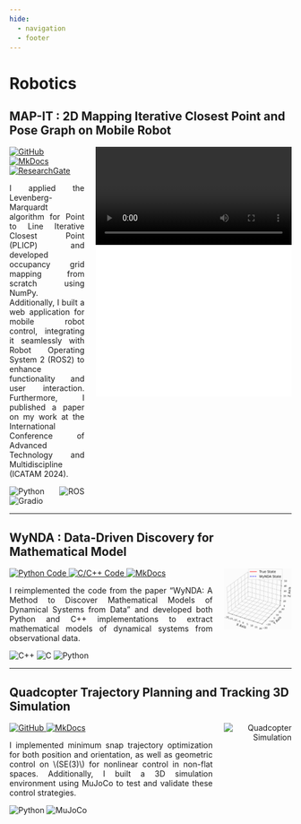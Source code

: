 ```yaml
---
hide:
  - navigation
  - footer
---
```


# **Robotics**

## **MAP-IT : 2D Mapping Iterative Closest Point and Pose Graph on Mobile Robot**

<div style="display: grid; grid-template-columns: 1fr 1fr; gap: 20px; align-items: start;">
  <div style="text-align: justify;">
    <div>
      <a href="https://github.com/drmwnrafi/ROS2-PLICP-POSE-GRAPH">
        <img src="https://img.shields.io/badge/Source Code-121013?style=for-the-badge&logo=github&logoColor=white" alt="GitHub">
      </a>
      <a href="https://drmwnrafi.github.io/notesonanything/robotics/slam/plicp/">
        <img src="https://img.shields.io/badge/Theoritical Explaination-526CFE?style=for-the-badge&logo=materialformkdocs&logoColor=fff" alt="MkDocs">
      </a>
      <a href="https://www.researchgate.net/publication/385438246_Implementation_of_Levenberg-Marquardt_Point_to_Line_Iterative_Closest_Point_and_Pose_Graph_Optimization_for_2D_Indoor_Mapping_on_Differential_Drive_Mobile_Robot">
        <img src="https://img.shields.io/badge/Research_Gate-00CCBB.svg?&style=for-the-badge&logo=ResearchGate&logoColor=white" alt="ResearchGate">
      </a>
    </div>
    <p>I applied the Levenberg-Marquardt algorithm for Point to Line Iterative Closest Point (PLICP) and developed occupancy grid mapping from scratch using NumPy. 
    Additionally, I built a web application for mobile robot control, integrating it seamlessly with Robot Operating System 2 (ROS2) to enhance functionality and user interaction. 
    Furthermore, I published a paper on my work at the International Conference of Advanced Technology and Multidiscipline (ICATAM 2024).</p>
    <div>
      <img src="https://img.shields.io/badge/Python-3776AB?logo=python&logoColor=fff" alt="Python">
      <img src="https://img.shields.io/badge/ROS2-22314E?&logo=ROS&logoColor=white" alt="ROS">
      <img src="https://img.shields.io/badge/Gradio-ff4c00?&logoColor=white&logo=" alt="Gradio">
    </div>
  </div>
  <div style="text-align: center;">
    <video src="../assets/media/mapit.mp4" style="text-align: center; justify-content: center;" alt="Quadcopter Simulation" width="350px" type="video/mp4" controls></video>
    <img src="../assets/media/map_.gif" alt="MAP-IT" width="350px" style="text-align: center; justify-content: center;">
  </div>
</div>

---

## **WyNDA : Data-Driven Discovery for Mathematical Model**

<div style="display: grid; grid-template-columns: 3fr 1fr; gap: 20px; align-items: start;">
  <div style="text-align: justify;">
    <div>
      <a href="https://github.com/drmwnrafi/pywynda">
        <img src="https://img.shields.io/badge/Python Code-121013?style=for-the-badge&logo=github&logoColor=fff" alt="Python Code">
      </a>
      <a href="https://github.com/drmwnrafi/cwynda">
        <img src="https://img.shields.io/badge/C/C++ Code-121013?style=for-the-badge&logo=github&logoColor=white" alt="C/C++ Code">
      </a>
      <a href="https://drmwnrafi.github.io/notesonanything/robotics/sys_iden/wynda/">
        <img src="https://img.shields.io/badge/Theoritical Explaination-526CFE?style=for-the-badge&logo=materialformkdocs&logoColor=fff" alt="MkDocs">
      </a>
    </div>
    <p>I reimplemented the code from the paper “WyNDA: A Method to Discover Mathematical Models of Dynamical Systems from Data” 
    and developed both Python and C++ implementations to extract mathematical models of dynamical systems from observational data.</p>
    <div>
      <img src="https://img.shields.io/badge/C++-%2300599C.svg?logo=c%2B%2B&logoColor=white" alt="C++">
      <img src="https://img.shields.io/badge/C-00599C?logo=c&logoColor=white" alt="C">
      <img src="https://img.shields.io/badge/Python-3776AB?logo=python&logoColor=fff" alt="Python">
    </div>
  </div>
  <div style="text-align: right; position: relative;">
    <img src="../assets/media/wynda_lorentz.gif" alt="WyNDA" width="350px">
  </div>
</div>

---

## **Quadcopter Trajectory Planning and Tracking 3D Simulation**

<div style="display: grid; grid-template-columns: 3fr 1fr; gap: 20px; align-items: start;">
  <div style="text-align: justify;">
    <div>
      <a href="https://github.com/drmwnrafi/mujoco_model">
        <img src="https://img.shields.io/badge/Source Code-121013?style=for-the-badge&logo=github&logoColor=white" alt="GitHub">
      </a>
      <a href="https://drmwnrafi.github.io/notesonanything/robotics/nonlinear_control/geom_quadcopter/">
        <img src="https://img.shields.io/badge/Theoritical Explaination-526CFE?style=for-the-badge&logo=materialformkdocs&logoColor=fff" alt="MkDocs">
      </a>
    </div>
    <p>I implemented minimum snap trajectory optimization for both position and orientation, as well as geometric control on \(SE(3)\) for nonlinear control in non-flat spaces. 
    Additionally, I built a 3D simulation environment using MuJoCo to test and validate these control strategies.</p>
    <div>
      <img src="https://img.shields.io/badge/Python-3776AB?logo=python&logoColor=fff" alt="Python">
      <img src="https://img.shields.io/badge/MuJoCo-00599C?&logoColor=white" alt="MuJoCo">
    </div>
  </div>
  <div style="text-align: right;">
    <img src="../assets/media/geom_ctrl.gif" alt="Quadcopter Simulation" width="400px">
  </div>
</div>
